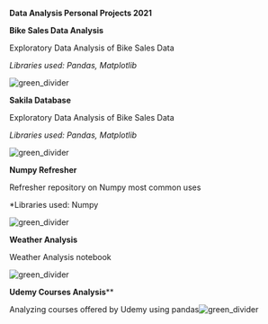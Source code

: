 **Data Analysis Personal Projects 2021**


**Bike Sales Data Analysis** 

Exploratory Data Analysis of Bike Sales Data

*Libraries used: Pandas, Matplotlib*

![green_divider](https://user-images.githubusercontent.com/8652642/113848708-6aaa3300-97a1-11eb-8dd0-e1c60c5ab0fc.png)


**Sakila Database** 

Exploratory Data Analysis of Bike Sales Data

*Libraries used: Pandas, Matplotlib*

![green_divider](https://user-images.githubusercontent.com/8652642/113848708-6aaa3300-97a1-11eb-8dd0-e1c60c5ab0fc.png)

**Numpy Refresher**

Refresher repository on Numpy most common uses

*Libraries used: Numpy

![green_divider](https://user-images.githubusercontent.com/8652642/113848708-6aaa3300-97a1-11eb-8dd0-e1c60c5ab0fc.png)

**Weather Analysis**

Weather Analysis notebook

![green_divider](https://user-images.githubusercontent.com/8652642/113848708-6aaa3300-97a1-11eb-8dd0-e1c60c5ab0fc.png)

**Udemy Courses Analysis****

Analyzing courses offered by Udemy using pandas![green_divider](https://user-images.githubusercontent.com/8652642/113848708-6aaa3300-97a1-11eb-8dd0-e1c60c5ab0fc.png)
